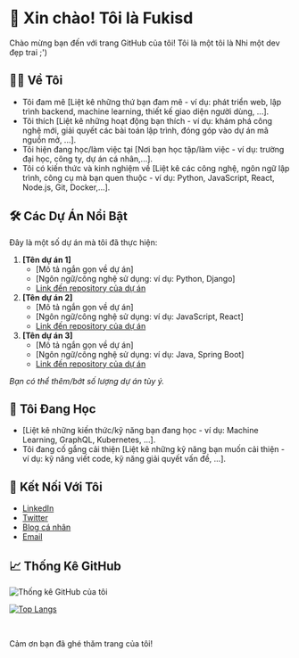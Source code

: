 # 👋 Xin chào! Tôi là Fukisd

Chào mừng bạn đến với trang GitHub của tôi! Tôi là một tôi là Nhi một dev đẹp trai ;')

## 👨‍💻 Về Tôi

*   Tôi đam mê [Liệt kê những thứ bạn đam mê - ví dụ: phát triển web, lập trình backend, machine learning, thiết kế giao diện người dùng, ...].
*   Tôi thích [Liệt kê những hoạt động bạn thích - ví dụ: khám phá công nghệ mới, giải quyết các bài toán lập trình, đóng góp vào dự án mã nguồn mở, ...].
*   Tôi hiện đang học/làm việc tại [Nơi bạn học tập/làm việc - ví dụ: trường đại học, công ty, dự án cá nhân,...].
*   Tôi có kiến thức và kinh nghiệm về [Liệt kê các công nghệ, ngôn ngữ lập trình, công cụ mà bạn quen thuộc - ví dụ: Python, JavaScript, React, Node.js, Git, Docker,...].

## 🛠️ Các Dự Án Nổi Bật

Đây là một số dự án mà tôi đã thực hiện:

1.  **[Tên dự án 1]**
    *   [Mô tả ngắn gọn về dự án]
    *   [Ngôn ngữ/công nghệ sử dụng: ví dụ: Python, Django]
    *   [Link đến repository của dự án](link_repo_1)
2.  **[Tên dự án 2]**
    *   [Mô tả ngắn gọn về dự án]
    *   [Ngôn ngữ/công nghệ sử dụng: ví dụ: JavaScript, React]
    *   [Link đến repository của dự án](link_repo_2)
3.  **[Tên dự án 3]**
    *  [Mô tả ngắn gọn về dự án]
    *  [Ngôn ngữ/công nghệ sử dụng: ví dụ: Java, Spring Boot]
    *  [Link đến repository của dự án](link_repo_3)

*Bạn có thể thêm/bớt số lượng dự án tùy ý.*

## 🌱 Tôi Đang Học

*   [Liệt kê những kiến thức/kỹ năng bạn đang học - ví dụ: Machine Learning, GraphQL, Kubernetes, ...].
*   Tôi đang cố gắng cải thiện [Liệt kê những kỹ năng bạn muốn cải thiện - ví dụ: kỹ năng viết code, kỹ năng giải quyết vấn đề, ...].

## 🤝 Kết Nối Với Tôi

*   [LinkedIn](link_linkedin)
*   [Twitter](link_twitter)
*   [Blog cá nhân](link_blog)
*   [Email](letranxuannhi9a3@gmail.com)

## 📈 Thống Kê GitHub

![Thống kê GitHub của tôi](https://github-readme-stats.vercel.app/api?username=Fukisd&show_icons=true&theme=radical)

[![Top Langs](https://github-readme-stats.vercel.app/api/top-langs/?username=Fukisd&layout=compact&theme=radical)](https://github.com/Fukisd)

<br>

Cảm ơn bạn đã ghé thăm trang của tôi!
